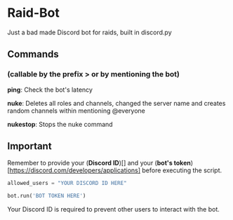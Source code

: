 # Raid-Bot
Just a bad made Discord bot for raids, built in discord.py
## Commands
### (callable by the prefix **>** or by mentioning the bot)
**ping**: Check the bot's latency

**nuke**: Deletes all roles and channels, changed the server name and creates random channels within mentioning @everyone

**nukestop**: Stops the nuke command
## Important
Remember to provide your (**Discord ID**)[] and your (**bot's token**)[https://discord.com/developers/applications] before executing the script.
```py
allowed_users = "YOUR DISCORD ID HERE"
```
```py
bot.run('BOT TOKEN HERE')
```
Your Discord ID is required to prevent other users to interact with the bot.
